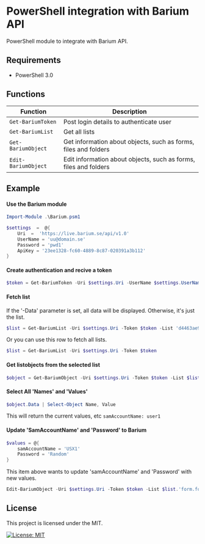 # PowerShell integration with Barium API

PowerShell module to integrate with Barium API.

## Requirements

- PowerShell 3.0

## Functions

| Function            | Description                                                      |
| ------------------- | ---------------------------------------------------------------- |
| `Get-BariumToken`   | Post login details to authenticate user                          |
| `Get-BariumList`    | Get all lists                                                    |
| `Get-BariumObject`  | Get information about objects, such as forms, files and folders  |
| `Edit-BariumObject` | Edit information about objects, such as forms, files and folders |

## Example

#### Use the Barium module

```powershell
Import-Module .\Barium.psm1

$settings  =  @{
    Uri  =  'https://live.barium.se/api/v1.0'
    UserName = 'uu@domain.se'
    Password = 'pwd1'
    ApiKey = '23ee1328-fc60-4889-8c87-020391a3b112'
}
```

#### Create authentication and recive a token

```powershell
$token = Get-BariumToken -Uri $settings.Uri -UserName $settings.UserName -ApiKey $settings.ApiKey -Password $settings.Password
```

#### Fetch list

If the '-Data' parameter is set, all data will be displayed. Otherwise, it's just the list.

```powershell
$list = Get-BariumList -Uri $settings.Uri -Token $token -List 'd4463ae9-a50a-49ab-9160-80c60637c78d' -Data
```

Or you can use this row to fetch all lists.

```powershell
$list = Get-BariumList -Uri $settings.Uri -Token $token
```

#### Get listobjects from the selected list

```powershell
$object = Get-BariumObject -Uri $settings.Uri -Token $token -List $list.'form.formId'
```

#### Select All 'Names' and 'Values'

```powershell
$object.Data | Select-Object Name, Value
```

This will return the current values, etc `samAccountName: user1`

#### Update 'SamAccountName' and 'Password' to Barium

```powershell
$values = @{
    samAccountName = 'USX1'
    Password = 'Random'
}
```

This item above wants to update 'samAccountName' and 'Password' with new values.

```powershell
Edit-BariumObject -Uri $settings.Uri -Token $token -List $list.'form.formId' -Values $values
```

## License

This project is licensed under the MIT.

[![License: MIT](https://img.shields.io/badge/License-MIT-yellow.svg)](LICENSE)
